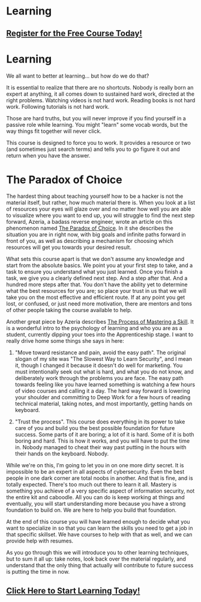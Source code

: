 # Learning
##  [Register for the Free Course Today!](https://roppers.thinkific.com/courses/computing-fundamentals)
# Learning
We all want to better at learning... but how do we do that?

It is essential to realize that there are no shortcuts. Nobody is really born an expert at anything, it all comes down to sustained hard work, directed at the right problems. Watching videos is not hard work. Reading books is not hard work. Following tutorials is not hard work.

Those are hard truths, but you will never improve if you find yourself in a passive role while learning. You might "learn" some vocab words, but the way things fit together will never click.

This course is designed to force you to work. It provides a resource or two (and sometimes just search terms) and tells you to go figure it out and return when you have the answer.


# The Paradox of Choice
The hardest thing about teaching yourself how to be a hacker is not the material itself, but rather, how much material there is. When you look at a list of resources your eyes will glaze over and no matter how well you are able to visualize where you want to end up, you will struggle to find the next step forward, Azeria, a badass reverse engineer, wrote an article on this phenomenon named [The Paradox of Choice](https://azeria-labs.com/paradox-of-choice?roppers). In it she describes the situation you are in right now, with big goals and infinite paths forward in front of you, as well as describing a mechanism for choosing which resources will get you towards your desired result.

What sets this course apart is that we don't assume any knowledge and start from the absolute basics. We point you at your first step to take, and a task to ensure you understand what you just learned. Once you finish a task, we give you a clearly defined next step. And a step after that. And a hundred more steps after that. You don't have the ability yet to determine what the best resources for you are; so place your trust in us that we will take you on the most effective and efficient route. If at any point you get lost, or confused, or just need more motivation, there are mentors and tons of other people taking the course available to help.


Another great piece by Azeria describes [The Process of Mastering a Skill](https://azeria-labs.com/the-process-of-mastering-a-skill?roppers/). It is a wonderful intro to the psychology of learning and who you are as a student, currently dipping your toes into the Apprenticeship stage. I want to really drive home some things she says in here:

1. "Move toward resistance and pain, avoid the easy path". The original slogan of my site was "The Slowest Way to Learn Security", and I mean it, though I changed it because it doesn't do well for marketing. You must intentionally seek out what is hard, and what you do not know, and deliberately work through the problems you are face. The easy path towards feeling like you have learned something is watching a few hours of video courses and calling it a day. The hard way forward is lowering your shoulder and committing to Deep Work for a few hours of reading technical material, taking notes, and most importantly, getting hands on keyboard.

2. "Trust the process". This course does everything in its power to take care of you and build you the best possible foundation for future success. Some parts of it are boring; a lot of it is hard. Some of it is both boring and hard. This is how it works, and you will have to put the time in. Nobody managed to cheat their way past putting in the hours with their hands on the keyboard. Nobody.

While we're on this, I'm going to let you in on one more dirty secret. It is impossible to be an expert in all aspects of cybersecurity. Even the best people in one dark corner are total noobs in another. And that is fine, and is totally expected. There's too much out there to learn it all. Mastery is something you achieve of a very specific aspect of information security, not the entire kit and caboodle. All you can do is keep working at things and eventually, you will start understanding more because you have a strong foundation to build on. We are here to help you build that foundation.

At the end of this course you will have learned enough to decide what you want to specialize in so that you can learn the skills you need to get a job in that specific skillset. We have courses to help with that as well, and we can provide help with resumes.

As you go through this we will introduce you to other learning techniques, but to sum it all up: take notes, look back over the material regularly, and understand that the only thing that actually will contribute to future success is putting the time in now.

##  [Click Here to Start Learning Today!](https://roppers.thinkific.com/courses/computing-fundamentals)
